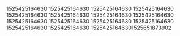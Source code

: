 1525425164630
1525425164630
1525425164630
1525425164630
1525425164630
1525425164630
1525425164630
1525425164630
1525425164630
1525425164630
1525425164630
1525425164630
1525425164630
1525425164630
15254251646301525651873902